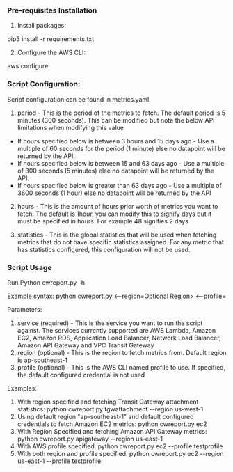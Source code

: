 ### Pre-requisites Installation

1. Install packages:

pip3 install -r requirements.txt

2. Configure the AWS CLI:

aws configure

### Script Configuration:

Script configuration can be found in metrics.yaml.

1. period - This is the period of the metrics to fetch. The default period is 5 minutes (300 seconds). This can be modified but note the below API limitations when modifying this value

- If hours specified below is between 3 hours and 15 days ago - Use a multiple of 60 seconds for the period (1 minute) else no datapoint will be returned by the API.
- If hours specified below is between 15 and 63 days ago - Use a multiple of 300 seconds (5 minutes) else no datapoint will be returned by the API.
- If hours specified below is greater than 63 days ago - Use a multiple of 3600 seconds (1 hour) else no datapoint will be returned by the API

2. hours - This is the amount of hours prior worth of metrics you want to fetch. The default is 1hour, you can modify this to signify days but it must be specified in hours. For example 48 signifies 2 days

3. statistics - This is the global statistics that will be used when fetching metrics that do not have specific statistics assigned. For any metric that has statistics configured, this configuration will not be used.

### Script Usage

Run Python cwreport.py -h

Example syntax: python cwreport.py <service> <--region=Optional Region> <--profile=<Optional credential profile>

Parameters:
1. service (required) - This is the service you want to run the script against. The services currently supported are AWS Lambda, Amazon EC2, Amazon RDS, Application Load Balancer, Network Load Balancer, Amazon API Gateway and VPC Transit Gateway
2. region (optional) - This is the region to fetch metrics from. Default region is ap-southeast-1
3. profile (optional) - This is the AWS CLI named profile to use. If specified, the default configured credential is not used

Examples:
1) With region specified and fetching Transit Gateway attachment statistics: python cwreport.py tgwattachment --region us-west-1
2) Using default region "ap-southeast-1" and default configured credentials to fetch Amazon EC2 metrics: python cwreport.py ec2
3) With Region Specified and fetching Amazon API Gateway metrics: python cwreport.py apigateway --region us-east-1
4) With AWS profile specified: python cwreport.py ec2 --profile testprofile
5) With both region and profile specified: python cwreport.py ec2 --region us-east-1 --profile testprofile
